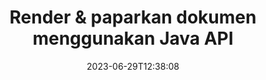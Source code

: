 ---
############################# Static ############################
layout: "landing"
date: 2023-06-29T12:38:08
draft: false

product: "Viewer"
product_tag: "viewer"
platform: "Java"
platform_tag: "java"

############################# Drop-down ############################
supported_platforms:
  items:
    # supported_platforms loop
    - title: ".NET"
      tag: "net"
    # supported_platforms loop
    - title: "Java"
      tag: "java"
    # supported_platforms loop
    - title: "Node.js"
      tag: "nodejs-java" 


############################# Head ############################
head_title: "Java Document Viewer API, render PDF Word Excel Image Diagram HTML"
head_description: "Pustaka Document Viewer untuk membangunkan aplikasi Java yang memaparkan, melihat dan memanipulasi dokumen berbilang format secara asli yang menyokong 180+ format fail."

############################# Header ############################
title: "Render & paparkan dokumen<br>menggunakan Java API"
description: "API Pemapar Berkuasa untuk memaparkan 180+ format dokumen ke dalam PDF, HTML dan Imej dengan pilihan konfigurasi serba boleh."
words:
  for: "for"

actions:
  main: "Muat Turun Maven Percuma"
  main_link: "https://releases.groupdocs.com/java/repo/com/groupdocs/groupdocs-viewer/"
  alt: "Pelesenan"
  alt_link: "https://purchase.groupdocs.com/pricing/viewer/java"
  title: "Bersedia untuk bermula?"
  description: "Cuba ciri GroupDocs.Viewer secara percuma atau minta lesen"

release:
  title: "Versi {0} dikeluarkan"
  notes: "Lihat perkara baharu"
  downloads: "Muat turun"
  link: "https://releases.groupdocs.com/viewer/java/release-notes/latest/"

code:
  title: "Render fail PDF dalam Java"
  more: "Lebih banyak contoh"
  more_link: "https://github.com/groupdocs-viewer/GroupDocs.Viewer-for-Java"
  install: |
    <dependencies>
      <dependency>
        <groupId>com.groupdocs</groupId>
        <artifactId>groupdocs-viewer</artifactId>
        <version>{0}</version>
      </dependency>
    </dependencies>

    <repositories>
      <repository>
        <id>repository.groupdocs.com</id>
        <name>GroupDocs Repository</name>
        <url>https://repository.groupdocs.com/repo/</url>
      </repository>
    </repositories>
  content: |
    ```java {style=abap}
    // Pemapar Segera 
    try (Viewer viewer = new Viewer("resume.pdf"))
    {
        // Tetapkan pilihan HTML output  
        HtmlViewOptions viewOptions = 
        HtmlViewOptions.forEmbeddedResources();

        // Render PDF kepada HTML dengan sumber terbenam
        viewer.view(viewOptions);
    }
    ```
############################# Overview ############################
overview:
  enable: true
  title: "GroupDocs.Viewer sepintas lalu"
  description: "API untuk memaparkan, memaparkan, menukar dokumen, slaid, gambar rajah dan banyak jenis dokumen lain dalam aplikasi Java"
  features:
    # feature loop
    - title: "Lihat dokumen dengan cekap & boleh dipercayai"
      content: "Dengan API GroupDocs.Viewer anda boleh dengan cekap memaparkan dokumen daripada sebarang format yang boleh disokong kepada HTML, JPEG, PNG dan PDF dengan pilihan yang fleksibel dan berkuasa sambil mengekalkan integriti kandungan dan struktur dokumen. GroupDocs.Viewer berfungsi pada platform Windows dan Linux."

    # feature loop
    - title: "Format fail dan dokumen yang paling popular disokong"
      content: "Kami menyokong pemaparan lebih daripada 180 format fail dan dokumen paling popular yang termasuk Word, Excel, PDF, PowerPoint, keluarga format OpenDocument, Arkib, imej Raster dan Vektor, e-Buku, bahasa pengaturcaraan dan penanda serta banyak jenis fail lain, termasuk yang disulitkan fail dengan perlindungan kata laluan."

    # feature loop
    - title: "Output boleh disesuaikan"
      content: "GroupDocs.Viewer membenarkan bukan sahaja untuk memaparkan dokumen, tetapi juga untuk mengawal bagaimana tepatnya, bahagian dokumen mana yang harus diberikan atau sekarang, cara ia harus diberikan, dan untuk menggunakan transformasi yang berbeza pada output yang diberikan."

    # feature loop
    - title: "UI Web untuk rangka kerja Spring"
      content: "Kami menyediakan pakej UI sumber terbuka untuk rangka kerja Spring yang boleh ditambahkan pada projek anda dalam beberapa minit. Pakej Viewer.UI mengandungi UI web berasaskan Angular dan menyampaikan satu set API berguna dan penyedia storan data."

############################# Platforms ############################
platforms:
  enable: true
  title: "Kemerdekaan platform"
  description: "GroupDocs.Viewer untuk Java menyokong sistem pengendalian, rangka kerja dan pengurus pakej berikut"
  items:
    # platform loop
    - title: "Amazon"
      image: "amazon"
    # platform loop
    - title: "Docker"
      image: "docker"
    # platform loop
    - title: "Azure"
      image: "azure"
    # platform loop
    - title: "Eclipse"
      image: "eclipse"
    # platform loop
    - title: "IntelliJ"
      image: "intellij"
    # platform loop
    - title: "Windows"
      image: "windows"
    # platform loop
    - title: "Linux"
      image: "linux"
    # platform loop
    - title: "Maven"
      image: "maven"


############################# File formats ############################
formats:
  enable: true
  title: "Format fail yang disokong"
  description: |
    GroupDocs.Viewer untuk Java menyokong operasi dengan berikut [format fail](https://docs.groupdocs.com/viewer/java/supported-document-formats/).
  groups:
    # group loop
    - color: "green"
      content: |
        ### Microsoft Office, OpenDocument dan format teks
        * **Word:** DOC, DOCX, DOCM, DOT, DOTX, DOTM, RTF, TXT
        * **Excel:** XLS, XLSX, XLSM, XLSB, XLTM, XLT, XLTM, XLTX
        * **PowerPoint:** PPT, PPTX, PPS, PPSX, PPSM, POT, POTM, POTX, PPTM        
        * **Project:** MPP, MPT, MPX
        * **Outlook:** MSG, EML, EMLX, PST, OST
        * **OneNote:** ONE
        * **OpenDocument:** ODT, OTT, ODS, ODP, OTP, OTS, ODG
        * **Fixed Page Layout:** PDF, TEX, XPS, OXPS
        * **e-Books:** EPUB, MOBI, DjVu
        * **Delimiter-Separated Values:** CSV, TSV
    # group loop
    - color: "blue"
      content: |
        ### Imej, Grafik & Gambar rajah
        * **Imej raster:** BMP, GIF, JPG, PNG, TIFF, WebP, DNG, DIB, Jpeg2000 family
        * **Windows Icon:** ICO
        * **Scalable Vector Graphics:** SVG, CDR, CMX, IGS, SVGZ        
        * **Adobe Photoshop:** PSD, PSB        
        * **Stereo Lithography (3D Printing):** STL        
        * **Medical Imaging:** DICOM
        * **Plotter Documents:** PLT, HPG
        * **Autodesk Design Web Formats:** DWF, DWG
        * **AutoCAD Drawing:** DWT, IFC, STL, CF2        
      # group loop
    - color: "red"
      content: |
        ### Lain-lain        
        * **Web:** HTML, MHT, MHTML, XML
        * **Metafile:** WMF, EMF, CGM, EMZ, WMZ
        * **Visio:** VSD, VDX, VSS, VSSX, VSX, VST, VSTX, VTX, VSDX, VDW, VSTM, VSSM, VSDM
        * **Project:** MPP, MPT, MPX
        * **PostScript:** PS, EPS
        * **Arkib:** ZIP, TAR, BZ2, GZ, RAR, RAR5
        * **Lain-lain:** VCF, VCARD, NUMBERS, NSF, OBJ
        * **C/C++/C# Files:** C, CC, C# , CPP, CXX, CS, H, HH, M, MM
        * **Java/JavaScript Files:** JAVA, JS, JSON, PROPERTIES

############################# Features ############################
features:
  enable: true
  title: "Ciri GroupDocs.Viewer"
  description: "Memaparkan, memaparkan dan menukar PDF dan Dokumen Pejabat dengan lancar"

  items:
    # feature loop
    - icon: "viewhtml"
      title: "Lihat dokumen dalam HTML"
      content: "Tukar dokumen apa-apa jenis kepada dokumen HTML dengan CSS dan SVG, yang boleh dipaparkan dalam mana-mana pelayar web moden."

    # feature loop
    - icon: "rasterize"
      title: "Rasterize dokumen"
      content: "Rasterkan sebarang format dokumen yang boleh disokong kepada imej raster, dengan format imej boleh laras dan kualiti mampatan."

    # feature loop
    - icon: "sourcecode"
      title: "Membuat dan menyerlahkan kod pengaturcaraan"
      content: "Sokongan semua bahasa pengaturcaraan, skrip dan markup yang popular, dengan keupayaan untuk menghuraikan dan menyerlahkan sintaksnya."

    # feature loop
    - icon: "convertpdf"
      title: "Tukar kepada PDF"
      content: "Dokumen bagi sebarang format yang boleh disokong boleh ditukar dan disimpan dengan mudah ke PDF dengan pilihan boleh laras."

    # feature loop
    - icon: "transform"
      title: "Terapkan transformasi"
      content: "Dokumen output boleh diubah semasa pemaparan - halaman boleh diputar dan/atau disusun semula, dan tera air teks boleh diletakkan di atasnya."

    # feature loop
    - icon: "adjustment"
      title: "Pelarasan output HTML"
      content: "Dokumen HTML output, yang dijana oleh GroupDocs.Viewer, boleh ditala dengan sangat halus: ia dibenarkan untuk disimpan ke strim atau fail, dengan sumber luaran atau terbenam, panggilan balik dan sebagainya."

    # feature loop
    - icon: "complex"
      title: "Sokongan struktur dokumen yang kompleks"
      content: "GroupDocs.Viewer menyokong bukan sahaja dokumen tunggal, tetapi juga fail, yang secara dalaman mengandungi senarai atau struktur hierarki dokumen, seperti mesej e-mel dengan lampiran, arkib ZIP dengan fail dalaman dalam folder, imej TIFF berbilang halaman dan sebagainya."

    # feature loop
    - icon: "optimization"
      title: "Pilihan pengoptimuman"
      content: "GroupDocs.Viewer mengandungi subsistem cache boleh laras, yang boleh mempercepatkan masa pemuatan dengan menggunakan versi cache dokumen. Juga satu set pilihan berbeza untuk format yang berbeza membolehkan untuk mengecualikan beberapa bahagian atau aspek dokumen yang tidak perlu daripada pemaparan (fon, lembaran kerja tersembunyi, lampiran e-mel) untuk mengoptimumkan prestasi keseluruhan"

    # feature loop
    - icon: "passwordprotected"
      title: "Sokongan dokumen yang dilindungi kata laluan"
      content: "GroupDocs.Viewer membenarkan untuk membuka dokumen yang disulitkan dari pelbagai jenis: PDF, Pemprosesan Kata, Hamparan, Persembahan dan lain-lain, dengan menyatakan kata laluan dalam pilihan pemuatan."

############################# Code samples ############################
code_samples:
  enable: true
  title: "Sampel kod"
  description: "Sesetengah kes menggunakan GroupDocs.Viewer untuk operasi Java"
  items:
    # code sample loop
    - title: "Render DOCX kepada HTML"
      content: |
        Sifat kelas [HtmlViewOptions](https://reference.groupdocs.com/viewer/java/com.groupdocs.viewer.options/htmlviewoptions/) membolehkan anda mengawal proses penukaran, lebih lanjut mengenainya [di sini](https://docs.groupdocs.com/viewer/java/rendering-to-html/). Sebagai contoh, anda boleh membenamkan semua sumber luaran dalam fail HTML output, mengecilkan fail output dan mengoptimumkannya untuk pencetakan.
        {{< landing/code title="Java">}}
        ```java {style=abap}
        import com.groupdocs.viewer.Viewer;
        import com.groupdocs.viewer.options.HtmlViewOptions;

        // Pemapar Segera
        try (Viewer viewer = new Viewer("resume.docx"))
        {
            // Tetapkan pilihan HTML output
            HtmlViewOptions options = 
            HtmlViewOptions.forEmbeddedResources();

            // Render DOCX kepada HTML dengan sumber terbenam
            viewer.view(options);
        }
        ```
        {{< /landing/code >}}
    # code sample loop
    - title: "Eksport PPTX ke PDF"
      content: |
        Cipta tika kelas [PdfViewOptions](https://reference.groupdocs.com/viewer/java/com.groupdocs.viewer.options/pdfviewoptions/) dan hantar ke [Viewer.View](https://reference.groupdocs.com/viewer/java/com.groupdocs.viewer/viewer/#view-com.groupdocs.viewer.options.ViewOptions-) kaedah untuk menukar fail PowerPoint PPTX kepada PDF. Sifat kelas PdfViewOptions membolehkan anda mengawal proses penukaran. Sebagai contoh, anda boleh melindungi fail PDF output, menyusun semula halamannya dan menentukan kualiti imej dokumen. Rujuk [bahagian dokumentasi berikut](https://docs.groupdocs.com/viewer/java/rendering-to-pdf/) untuk butiran.
        {{< landing/code title="Java">}}
        ```java {style=abap}   
        import com.groupdocs.viewer.Viewer;
        import com.groupdocs.viewer.options.PdfViewOptions;

        // Pemapar Segera
        try (Viewer viewer = new Viewer("presentation.pptx"))
        {            
            // Tetapkan pilihan PDF output
            PdfViewOptions viewOptions = new PdfViewOptions();

            // Eksport PPTX ke PDF
            viewer.view(viewOptions);
        }
        ```
        {{< /landing/code >}}
############################# Reviews ############################
# reviews:
# enable: true
# title: "Ulasan produk GroupDocs"
# description: "Jangan hanya mengambil kata-kata kami untuk itu. Lihat apa yang pemaju lain katakan tentang API kami"

# items:
#   # review loop
#   - title: "GroupDocs.Viewer"
#     content: "Perkhidmatan yang sangat baik dan produk yang sangat baik. Mereka sangat membantu dan responsif semasa proses pelaksanaan GroupDocs.Viewer untuk .NET, tidak dapat mengesyorkannya dengan sangat tinggi."
#     author: "Martin Lasarga"
#     company: "Product Manager at Axentria ECM by G.S.I."

#   # review loop
#   - title: "GroupDocs.Viewer"
#     content: "Selepas melaksanakan dan menggunakan GroupDocs.Viewer untuk .NET dalam projek, ia kelihatan berfungsi dengan baik. Saya telah menguji dengan banyak dokumen dan setakat ini baik. Semua yang saya lemparkan padanya dipaparkan dengan baik dan kelihatan sama baiknya seperti dalam pemapar PDF atau MS Word."
#     author: "Mats Oustad"
#     company: "Senior Consultant/Partner at Novanet AS"
---